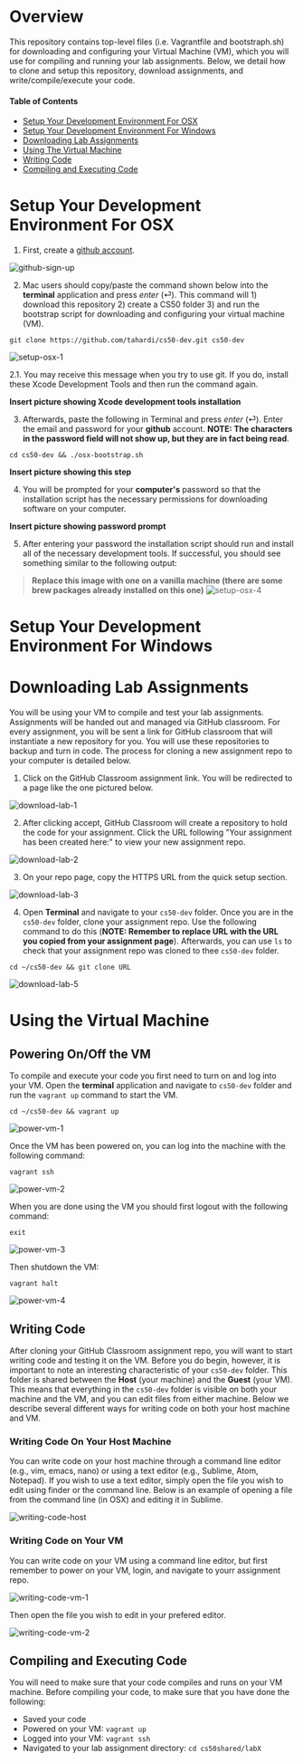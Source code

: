 # Overview
This repository contains top-level files (i.e. Vagrantfile and bootstraph.sh) for downloading and configuring your Virtual Machine (VM), which you will use for compiling and running your lab assignments. Below, we detail how to clone and setup this repository, download assignments, and write/compile/execute your code. 

#### Table of Contents

- [Setup Your Development Environment For OSX](#setup-your-development-environment-for-osx)
- [Setup Your Development Environment For Windows](#setup-your-development-environment-for-windows)
- [Downloading Lab Assignments](#downloading-lab-assignments)
- [Using The Virtual Machine](#using-the-virtual-machine)
- [Writing Code](#writing-code)
- [Compiling and Executing Code](#compiling-and-executing-code)

# Setup Your Development Environment For OSX

1. First, create a [github account](https://github.com).

<img src="./media/github-sign-up.png" alt="github-sign-up"
	title="Github Sign Up"/>

2. Mac users should copy/paste the command shown below into the **terminal** application and press *enter* (⏎). This command will 1) download this repository 2) create a CS50 folder 3) and run the bootstrap script for downloading and configuring your virtual machine (VM).

```
git clone https://github.com/tahardi/cs50-dev.git cs50-dev
```

<img src="./media/setup-osx-2.png" alt="setup-osx-1"
	title="Setup OSX"/>
	
2.1. You may receive this message when you try to use git. If you do, install these Xcode Development Tools and then run the command again.

**Insert picture showing Xcode development tools installation**

3. Afterwards, paste the following in Terminal and press *enter* (⏎). Enter the email and password for your **github** account. **NOTE: The characters in the password field will not show up, but they are in fact being read**.

```
cd cs50-dev && ./osx-bootstrap.sh
```

**Insert picture showing this step**

4. You will be prompted for your **computer's** password so that the installation script has the necessary permissions for downloading software on your computer.

**Insert picture showing password prompt**

5. After entering your password the installation script should run and install all of the necessary development tools. If successful, you should see something similar to the following output:

> **Replace this image with one on a vanilla machine (there are some brew packages already installed on this one)**
<img src="./media/setup-osx-4.png" alt="setup-osx-4"
	title="Setup OSX"/>
	
# Setup Your Development Environment For Windows

# Downloading Lab Assignments
You will be using your VM to compile and test your lab assignments. Assignments will be handed out and managed via GitHub classroom. For every assignment, you will be sent a link for GitHub classroom that will instantiate a new repository for you. You will use these repositories to backup and turn in code. The process for cloning a new assignment repo to your computer is detailed below.

1. Click on the GitHub Classroom assignment link. You will be redirected to a page like the one pictured below.

<img src="./media/download-lab-1.png" alt="download-lab-1"
	title="Download Lab"/>

2. After clicking accept, GitHub Classroom will create a repository to hold the code for your assignment. Click the URL following "Your assignment has been created here:" to view your new assignment repo. 

<img src="./media/download-lab-2.png" alt="download-lab-2"
	title="Download Lab"/>

3. On your repo page, copy the HTTPS URL from the quick setup section.

<img src="./media/download-lab-3.png" alt="download-lab-3"
	title="Download Lab"/>

4. Open **Terminal** and navigate to your `cs50-dev` folder. Once you are in the `cs50-dev` folder, clone your assignment repo. Use the following command to do this (**NOTE: Remember to replace URL with the URL you copied from your assignment page**). Afterwards, you can use `ls` to check that your assignment repo was cloned to thee `cs50-dev` folder.

```
cd ~/cs50-dev && git clone URL
```

<img src="./media/download-lab-5.png" alt="download-lab-5"
	title="Download Lab"/>

# Using the Virtual Machine
## Powering On/Off the VM
To compile and execute your code you first need to turn on and log into your VM. Open the **terminal** application and navigate to `cs50-dev` folder and run the `vagrant up` command to start the VM.

```
cd ~/cs50-dev && vagrant up
```

<img src="./media/power-vm-1.png" alt="power-vm-1"
	title="Power VM"/>

Once the VM has been powered on, you can log into the machine with the following command:

```
vagrant ssh
```

<img src="./media/power-vm-2.png" alt="power-vm-2"
	title="Power VM"/>

When you are done using the VM you should first logout with the following command:

```
exit
```

<img src="./media/power-vm-3.png" alt="power-vm-3"
	title="Power VM"/>

Then shutdown the VM:

```
vagrant halt
```

<img src="./media/power-vm-4.png" alt="power-vm-4"
	title="Power VM"/>

## Writing Code
After cloning your GitHub Classroom assignment repo, you will want to start writing code and testing it on the VM. Before you do begin, however, it is important to note an interesting characteristic of your `cs50-dev` folder. This folder is shared between the **Host** (your machine) and the **Guest** (your VM). This means that everything in the `cs50-dev` folder is visible on both your machine and the VM, and you can edit files from either machine. Below we describe several different ways for writing code on both your host machine and VM.

### Writing Code On Your Host Machine
You can write code on your host machine through a command line editor (e.g., vim, emacs, nano) or using a text editor (e.g., Sublime, Atom, Notepad). If you wish to use a text editor, simply open the file you wish to edit using finder or the command line. Below is an example of opening a file from the command line (in OSX) and editing it in Sublime.

<img src="./media/writing-code-host-text-editor.png" alt="writing-code-host"
	title="Writing Code Host"/>

### Writing Code on Your VM
You can write code on your VM using a command line editor, but first remember to power on your VM, login, and navigate to yourr assignment repo.

<img src="./media/writing-code-vm-1.png" alt="writing-code-vm-1"
	title="Writing Code VM"/>
	
Then open the file you wish to edit in your prefered editor.

<img src="./media/writing-code-vm-2.png" alt="writing-code-vm-2"
	title="Writing Code VM"/>

## Compiling and Executing Code
You will need to make sure that your code compiles and runs on your VM machine. Before compiling your code, to make sure that you have done the following:

- Saved your code
- Powered on your VM: `vagrant up`
- Logged into your VM: `vagrant ssh`
- Navigated to your lab assignment directory: `cd cs50shared/labX`
